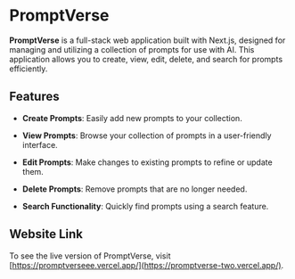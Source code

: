 # PromptVerse

**PromptVerse** is a full-stack web application built with Next.js, designed for managing and utilizing a collection of prompts for use with AI. This application allows you to create, view, edit, delete, and search for prompts efficiently.

## Features

- **Create Prompts**: Easily add new prompts to your collection.

- **View Prompts**: Browse your collection of prompts in a user-friendly interface.

- **Edit Prompts**: Make changes to existing prompts to refine or update them.

- **Delete Prompts**: Remove prompts that are no longer needed.

- **Search Functionality**: Quickly find prompts using a search feature.

## Website Link

To see the live version of PromptVerse, visit [https://promptverseee.vercel.app/](https://promptverse-two.vercel.app/).
